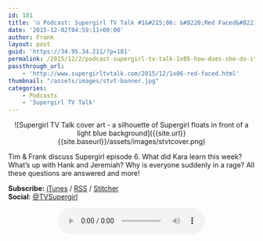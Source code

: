 ```yaml
---
id: 181
title: '☊ Podcast: Supergirl TV Talk #1&#215;06: &#8220;Red Faced&#8221;'
date: '2015-12-02T04:59:11+00:00'
author: Frank
layout: post
guid: 'https://34.95.34.211/?p=181'
permalink: /2015/12/2/podcast-supergirl-tv-talk-1x05-how-does-she-do-it/
passthrough_url:
    - 'http://www.supergirltvtalk.com/2015/12/1x06-red-faced.html'
thumbnail: "/assets/images/stvt-banner.jpg"
categories:
    - Podcasts
    - 'Supergirl TV Talk'
---
```


<div markdown="1" style="text-align: center;">
![Supergirl TV Talk cover art - a silhouette of Supergirl floats in front of a light blue background]({{site.url}}{{site.baseurl}}/assets/images/stvtcover.png)
</div>

Tim &amp; Frank discuss Supergirl episode 6. What did Kara learn this week? What’s up with Hank and Jeremiah? Why is everyone suddenly in a rage? All these questions are answered and more!

**Subscribe:** [iTunes](https://itunes.apple.com/us/podcast/supergirl-tv-talk/id961461785)<span style="font-size:14px"> / </span>[RSS](http://feeds.feedburner.com/supergirltvtalk)<span style="font-size:14px"> / </span>[Stitcher](http://www.stitcher.com/podcast/beer-with-geeks/supergirl-tv-talk?refid=stpr)  
**Social**<span style="font-size:14px">: </span>[@TVSupergirl](https://twitter.com/TVSupergirl)

<div markdown="1" style="text-align: center;">
<audio controls>
  <source src="http://www.podtrac.com/pts/redirect.mp3/archive.org/download/STVT1x06/STVT1x06.mp3" type="audio/mpeg">
  Your browser does not support the audio element.
</audio>
</div>